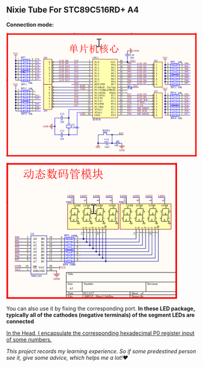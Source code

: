 ## Nixie Tube For STC89C516RD+ A4

**Connection mode:**

![image](MCU.png)

![image](Nixie_Tube.png)

You can also use it by fixing the corresponding port.
**In these LED package, typically all of the cathodes (negative terminals) of the segment LEDs are connected**

<u>In the Head, I encapsulate the corresponding hexadecimal P0 register input of some numbers.</u>

*This project records my learning experience. So if some predestined person see it, give some advice, which helps me a lot!❤️*
